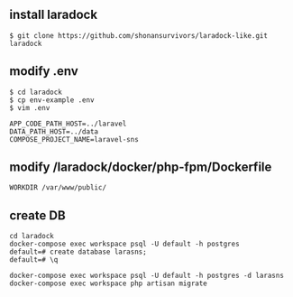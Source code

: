 ## install laradock
```
$ git clone https://github.com/shonansurvivors/laradock-like.git laradock
```

## modify .env
```
$ cd laradock
$ cp env-example .env
$ vim .env

APP_CODE_PATH_HOST=../laravel
DATA_PATH_HOST=../data
COMPOSE_PROJECT_NAME=laravel-sns
```

## modify /laradock/docker/php-fpm/Dockerfile
```
WORKDIR /var/www/public/
```

## create DB
```
cd laradock
docker-compose exec workspace psql -U default -h postgres
default=# create database larasns;
default=# \q

docker-compose exec workspace psql -U default -h postgres -d larasns
docker-compose exec workspace php artisan migrate
```
